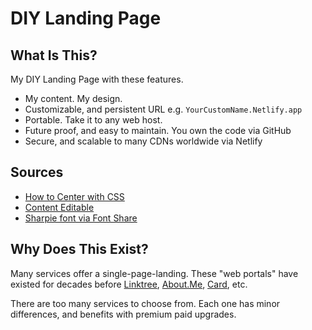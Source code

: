 # DIY Landing Page

## What Is This?

My DIY Landing Page with these features.

- My content. My design.
- Customizable, and persistent URL e.g. `YourCustomName.Netlify.app`
- Portable. Take it to any web host.
- Future proof, and easy to maintain. You own the code via GitHub
- Secure, and scalable to many CDNs worldwide via Netlify

## Sources

- [How to Center with CSS](https://coryrylan.com/blog/how-to-center-in-css-with-css-grid)
- [Content Editable](https://css-tricks.com/the-browser-can-remember-edited-content/)
- [Sharpie font via Font Share](https://www.fontshare.com/fonts/sharpie)

## Why Does This Exist?

Many services offer a single-page-landing. These "web portals" have existed for decades before [Linktree](https://linktr.ee/), [About.Me](https://about.me), [Card](https://carrd.co/), etc.

There are too many services to choose from. Each one has minor differences, and benefits with premium paid upgrades.
